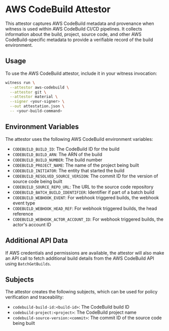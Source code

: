 # AWS CodeBuild Attestor

This attestor captures AWS CodeBuild metadata and provenance when witness is used within AWS CodeBuild CI/CD pipelines. It collects information about the build, project, source code, and other AWS CodeBuild-specific metadata to provide a verifiable record of the build environment.

## Usage

To use the AWS CodeBuild attestor, include it in your witness invocation:

```bash
witness run \
  --attestor aws-codebuild \
  --attestor git \
  --attestor material \
  --signer <your-signer> \
  --out attestation.json \
  -- <your-build-command>
```

## Environment Variables

The attestor uses the following AWS CodeBuild environment variables:

- `CODEBUILD_BUILD_ID`: The CodeBuild ID for the build
- `CODEBUILD_BUILD_ARN`: The ARN of the build
- `CODEBUILD_BUILD_NUMBER`: The build number
- `CODEBUILD_PROJECT_NAME`: The name of the project being built
- `CODEBUILD_INITIATOR`: The entity that started the build
- `CODEBUILD_RESOLVED_SOURCE_VERSION`: The commit ID for the version of source code being built
- `CODEBUILD_SOURCE_REPO_URL`: The URL to the source code repository
- `CODEBUILD_BATCH_BUILD_IDENTIFIER`: Identifier if part of a batch build
- `CODEBUILD_WEBHOOK_EVENT`: For webhook triggered builds, the webhook event type
- `CODEBUILD_WEBHOOK_HEAD_REF`: For webhook triggered builds, the head reference
- `CODEBUILD_WEBHOOK_ACTOR_ACCOUNT_ID`: For webhook triggered builds, the actor's account ID

## Additional API Data

If AWS credentials and permissions are available, the attestor will also make an API call to fetch additional build details from the AWS CodeBuild API using `BatchGetBuilds`.

## Subjects

The attestor creates the following subjects, which can be used for policy verification and traceability:

- `codebuild-build-id:<build-id>`: The CodeBuild build ID
- `codebuild-project:<project>`: The CodeBuild project name
- `codebuild-source-version:<commit>`: The commit ID of the source code being built